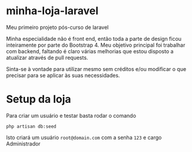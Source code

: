 # minha-loja-laravel
Meu primeiro projeto pós-curso de laravel

Minha especialidade não é front end, então toda a parte de design ficou inteiramente por parte do Bootstrap 4.
Meu objetivo principal foi trabalhar com backend, faltando é claro várias melhorias que estou disposto a atualizar através de pull requests.

Sinta-se à vontade para utilizar mesmo sem créditos e/ou modificar o que precisar para se aplicar às suas necessidades.

# Setup da loja

Para criar um usuário e testar basta rodar o comando
```
php artisan db:seed
```
Isto criará um usuário `root@domain.com` com a senha `123` e cargo Administrador 

